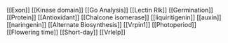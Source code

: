 [[Exon]]
[[Kinase domain]]
[[Go Analysis]]
[[Lectin Rlk]]
[[Germination]]
[[Protein]]
[[Antioxidant]]
[[Chalcone isomerase]]
[[liquiritigenin]]
[[auxin]]
[[naringenin]]
[[Alternate Biosynthesis]]
[[Vrpin1]]
[[Photoperiod]]
[[Flowering time]]
[[Short-day]]
[[Vrlelp]]
